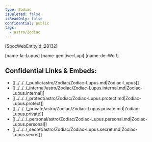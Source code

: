 ```yaml
---
type: Zodiac
isDeleted: false
isReadOnly: false
confidential: public
tags:
  - astro/Zodiac
---
```


[SpocWebEntityId::28132]



[name-la::Lupus]
[name-genitive::Lupi]
[name-de::Wolf]


## Confidential Links & Embeds: 
- [[../../../_public/astro/Zodiac/Zodiac-Lupus.md|Zodiac-Lupus]] 
- [[../../../_internal/astro/Zodiac/Zodiac-Lupus.internal.md|Zodiac-Lupus.internal]] 
- [[../../../_protect/astro/Zodiac/Zodiac-Lupus.protect.md|Zodiac-Lupus.protect]] 
- [[../../../_private/astro/Zodiac/Zodiac-Lupus.private.md|Zodiac-Lupus.private]] 
- [[../../../_personal/astro/Zodiac/Zodiac-Lupus.personal.md|Zodiac-Lupus.personal]] 
- [[../../../_secret/astro/Zodiac/Zodiac-Lupus.secret.md|Zodiac-Lupus.secret]] 
